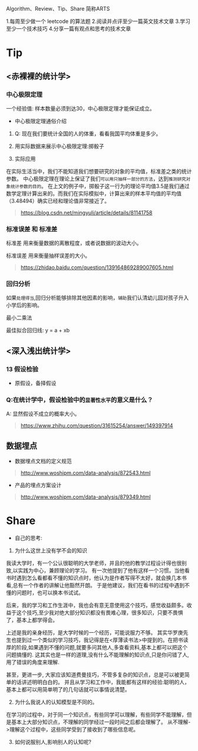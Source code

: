 Algorithm、Review、Tip、Share 简称ARTS

1.每周至少做一个 leetcode 的算法题 2.阅读并点评至少一篇英文技术文章 3.学习至少一个技术技巧 4.分享一篇有观点和思考的技术文章

# Tip

## <赤裸裸的统计学>

### 中心极限定理

一个经验值: 样本数量必须到达30，中心极限定理才能保证成立。

* 中心极限定理通俗介绍

1. Q: 现在我们要统计全国的人的体重，看看我国平均体重是多少。

2. 用实际数据来展示中心极限定理:掷骰子

3. 实际应用

在实际生活当中，我们不能知道我们想要研究的对象的平均值，标准差之类的统计参数。
中心极限定理在理论上保证了我们`可以用只抽样一部分的方法`，达到`推测研究对象统计参数的目的`。
在上文的例子中，掷骰子这一行为的理论平均值3.5是我们通过数学定理计算出来的。而我们在实际模拟中，计算出来的样本平均值的平均值（3.48494）确实已经和理论值非常接近了。

> https://blog.csdn.net/mingyuli/article/details/81141758


### 标准误差 和 标准差

标准差 用来衡量数据的离散程度，或者说数据的波动大小。

标准误差 用来衡量抽样误差的大小。

> https://zhidao.baidu.com/question/139164869289007605.html

### 回归分析

如果`处理得当`,回归分析能够排除其他因素的影响，`辅助`我们认清幼儿园对孩子升入小学后的影响。

最小二乘法

最佳拟合回归线: y = a + xb

## <深入浅出统计学>

### 13 假设检验

* 原假设，备择假设

### Q:在统计学中，假设检验中的`显著性水平`的意义是什么？

A: 显然假设不成立的概率大小。

> https://www.zhihu.com/question/31615254/answer/149397914



## 数据埋点

* 数据埋点文档的定义规范

> http://www.woshipm.com/data-analysis/872543.html

* 产品的埋点方案设计

> http://www.woshipm.com/data-analysis/879349.html

# Share

* 自己的思考:

1. 为什么这世上没有学不会的知识

我读大学时，有一个公认很聪明的大学老师，并且的他的教学过程设计得也很别致,以实践为中心，兼顾理论的学习。
有一次他提到了他有这样一个习惯。当他看书时遇到怎么看都看不懂的知识点时，他认为是作者写得不太好，就会换几本书看,总有一个作者的讲解让他豁然开朗。
于是他建议，我们在看书的过程中遇到不懂的问题时，也可以换本书试试。

后来，我的学习和工作生涯中，我也会有意无意使用这个技巧，感觉收益颇多。收益于这个技巧,至少我对绝大部分知识都没有畏难心理，很多知识，只要不畏惧了，基本上都学得会。

上述是我的亲身经历，是大学时候的一个经历，可能说服力不够。
其实华罗庚先生也提到过一个类似的学习技巧，我记得是在<厚薄读书法>中提到的。在把书读厚的阶段,如果遇到不懂的问题,就要多问其他人,多查看资料,基本上都可以把这个问题搞懂的. 这其实也是一样的道理,没有什么不能理解的知识点,只是你问错了人,用了错误的角度来理解.

甚至，更进一步, 大家应该知道费曼技巧，不管多复杂的知识点，总是可以被更简单的话讲述明明白白的。
并且从学习和工作中，我能都有这样的经验:聪明的人，基本上都可以用简单明了的几句话就可以事情说清楚。

2. 为什么我说人的认知模型是不同的。

在学习的过程中，对于同一个知识点，有些同学可以理解，有些同学不能理解，但是基本上大部分知识点，不理解的同学经过一段时间之后都会理解了。
从不理解->理解这个过程中，这些同学受到了接收到了哪些信息呢。

3. 如何说服别人,影响别人的认知呢?



